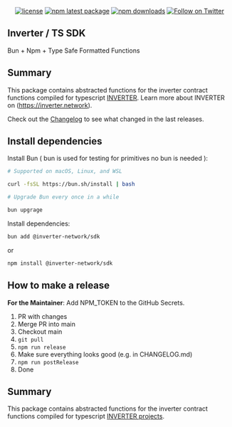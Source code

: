 <div align="center">

[![license](https://img.shields.io/badge/License-LGPL%20v3-blue)](/LICENSE.md)
[![npm latest package](https://img.shields.io/npm/v/@inverter-network/sdk/latest.svg)](https://www.npmjs.com/package/@inverter-network/sdk)
[![npm downloads](https://img.shields.io/npm/dm/@inverter-network/sdk.svg)](https://www.npmjs.com/package/@inverter-network/sdk)
[![Follow on Twitter](https://img.shields.io/twitter/follow/inverternetwork.svg?label=follow+INVERTER)](https://twitter.com/inverternetwork)

</div>

## Inverter / TS SDK

Bun + Npm + Type Safe Formatted Functions

## Summary

This package contains abstracted functions for the inverter contract functions compiled for typescript [INVERTER](https://github.com/InverterNetwork).
Learn more about INVERTER on (https://inverter.network).

Check out the [Changelog](./CHANGELOG.md) to see what changed in the last releases.

## Install dependencies

Install Bun ( bun is used for testing for primitives no bun is needed ):

```bash
# Supported on macOS, Linux, and WSL

curl -fsSL https://bun.sh/install | bash

# Upgrade Bun every once in a while

bun upgrage

```

Install dependencies:

```bash
bun add @inverter-network/sdk
```

or

```bash
npm install @inverter-network/sdk
```

## How to make a release

**For the Maintainer**: Add NPM_TOKEN to the GitHub Secrets.

1. PR with changes
2. Merge PR into main
3. Checkout main
4. `git pull`
5. `npm run release`
6. Make sure everything looks good (e.g. in CHANGELOG.md)
7. `npm run postRelease`
8. Done

## Summary

This package contains abstracted functions for the inverter contract functions compiled for typescript [INVERTER projects](https://github.com/InverterNetwork).
